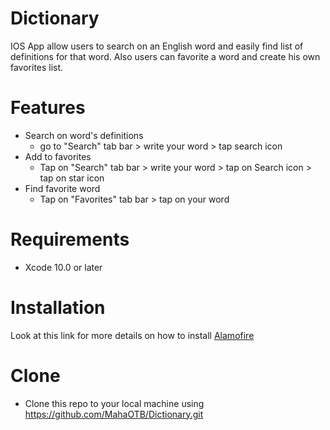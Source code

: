 # Dictionary
IOS App allow users to search on an English word and easily find list of definitions for that word.  Also users can favorite a word and create his own favorites list.
# Features
* Search on word's definitions
  - go to "Search" tab bar > write your word > tap search icon
* Add to favorites
  - Tap on "Search" tab bar > write your word > tap on Search icon > tap on star icon
* Find favorite word
  - Tap on "Favorites" tab bar > tap on your word
# Requirements
- Xcode 10.0 or later
# Installation 
Look at this link for more details on how to install [Alamofire](https://github.com/Alamofire/Alamofire)
# Clone
* Clone this repo to your local machine using https://github.com/MahaOTB/Dictionary.git

